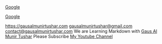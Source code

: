 <a title="Search Engine" href="https://google.com">Google</a>

[Google](https://google.com "Search Eninge")

<https://gausalmunirtushar.com>
<gausalmunirtushar@gmail.com>
<contact@gausalmunirtushar.com>
We are Learning Markdown with [Gaus Al Munir Tushar][1] Please Subscribe [My Youtube Channel][2]

[1]:<https://gausalmunirtushar.com> "My Website"
[2]: <https://youtube.com/gausalmunirtushar> "Youtube Channel"
